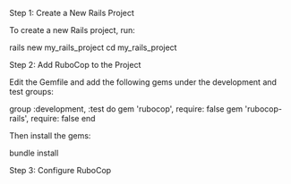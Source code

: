 Step 1: Create a New Rails Project

To create a new Rails project, run:

rails new my_rails_project
cd my_rails_project

Step 2: Add RuboCop to the Project

Edit the Gemfile and add the following gems under the development and test groups:

group :development, :test do
  gem 'rubocop', require: false
  gem 'rubocop-rails', require: false
end

Then install the gems:

bundle install

Step 3: Configure RuboCop